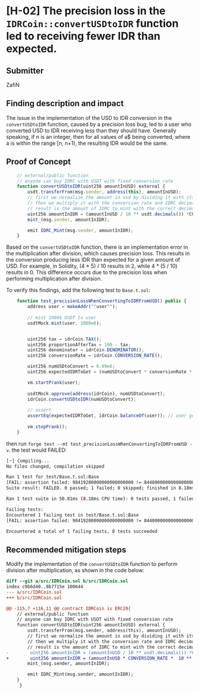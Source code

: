 # [H-02] The precision loss in the `IDRCoin::convertUSDtoIDR` function led to receiving fewer IDR than expected.

## Submitter

ZafiN

## Finding description and impact

The issue in the implementation of the USD to IDR conversion in the `convertUSDtoIDR` function, caused by a precision loss bug, led to a user who converted USD to IDR receiving less than they should have. Generally speaking, if n is an integer, then for all values of a$ being converted, where a is within the range [n, n+1), the resulting IDR would be the same.

## Proof of Concept


```js
    // external/public function
    // anyone can buy IDRC with USDT with fixed conversion rate
    function convertUSDtoIDR(uint256 amountInUSD) external {
        usdt.transferFrom(msg.sender, address(this), amountInUSD);
        // first we normalize the amount in usd by dividing it with its own decimals
        // then we multiply it with the conversion rate and IDRC decimals
        // result is the amount of IDRC to mint with the correct decimals
        uint256 amountInIDR = (amountInUSD / 10 ** usdt.decimals()) *CONVERSION_RATE *  10 ** decimals();
        mint_(msg.sender, amountInIDR);

        emit IDRC_Mint(msg.sender, amountInIDR);
    }
```

Based on the `convertUSDtoIDR` function, there is an implementation error in the multiplication after division, which causes precision loss. This results in the conversion producing less IDR than expected for a given amount of USD. For example, in Solidity, (4 * 5) / 10 results in 2, while 4 * (5 / 10) results in 0. This difference occurs due to the precision loss when performing multiplication after division.

To verify this findings, add the following test to `Base.t.sol`:

```js
    function test_precisionLossWhenConvertingToIDRFromUSD() public {
        address user = makeAddr(""user"");
        
        // mint 1000$ USDT to user
        usdtMock.mint(user, 1000e6);


        uint256 tax = idrCoin.TAX();
        uint256 proportionAfterTax = 100 - tax;
        uint256 denominator = idrCoin.DENOMINATOR();
        uint256 conversionRate = idrCoin.CONVERSION_RATE();

        uint256 numUSDtoConvert = 6.99e6;
        uint256 expectedIDRToGet = (numUSDtoConvert * conversionRate * (10 ** idrCoin.decimals()) * proportionAfterTax) / (10 ** usdtMock.decimals()) / denominator;

        vm.startPrank(user);
        
        usdtMock.approve(address(idrCoin), numUSDtoConvert);
        idrCoin.convertUSDtoIDR(numUSDtoConvert);
        
        // assert
        assertEq(expectedIDRToGet, idrCoin.balanceOf(user)); // user get le
        
        vm.stopPrank();
    }
```

then run `forge test --mt test_precisionLossWhenConvertingToIDRFromUSD -v`. the test would FAILED:

```bash
[⠒] Compiling...
No files changed, compilation skipped

Ran 1 test for test/Base.t.sol:Base
[FAIL: assertion failed: 98419200000000000000000 != 84480000000000000000000] test_precisionLossWhenConvertingToIDRFromUSD() (gas: 151335)
Suite result: FAILED. 0 passed; 1 failed; 0 skipped; finished in 8.18ms (755.58µs CPU time)

Ran 1 test suite in 50.81ms (8.18ms CPU time): 0 tests passed, 1 failed, 0 skipped (1 total tests)

Failing tests:
Encountered 1 failing test in test/Base.t.sol:Base
[FAIL: assertion failed: 98419200000000000000000 != 84480000000000000000000] test_precisionLossWhenConvertingToIDRFromUSD() (gas: 151335)

Encountered a total of 1 failing tests, 0 tests succeeded
```

## Recommended mitigation steps

Modify the implementation of the `convertUSDtoIDR` function to perform division after multiplication, as shown in the code below:

```diff
diff --git a/src/IDRCoin.sol b/src/IDRCoin.sol
index c9b6d40..8b7715e 100644
--- a/src/IDRCoin.sol
+++ b/src/IDRCoin.sol

@@ -115,7 +116,11 @@ contract IDRCoin is ERC20{
    // external/public function
    // anyone can buy IDRC with USDT with fixed conversion rate
    function convertUSDtoIDR(uint256 amountInUSD) external {
        usdt.transferFrom(msg.sender, address(this), amountInUSD);
        // first we normalize the amount in usd by dividing it with its own decimals
        // then we multiply it with the conversion rate and IDRC decimals
        // result is the amount of IDRC to mint with the correct decimals
-        uint256 amountInIDR = (amountInUSD / 10 ** usdt.decimals()) *CONVERSION_RATE *  10 ** decimals();
+        uint256 amountInIDR = (amountInUSD * CONVERSION_RATE *  10 ** decimals()) / 10 ** usdt.decimals();
        mint_(msg.sender, amountInIDR);

        emit IDRC_Mint(msg.sender, amountInIDR);
    }
     }

```
